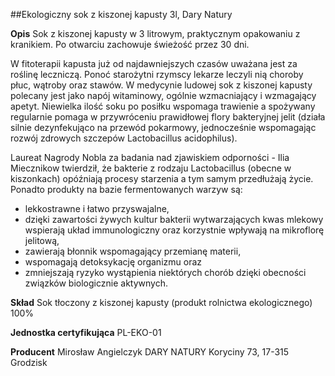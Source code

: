 ##Ekologiczny sok z kiszonej kapusty 3l, Dary Natury

**Opis** Sok z kiszonej kapusty w 3 litrowym, praktycznym opakowaniu z kranikiem. Po otwarciu zachowuje świeżość przez 30 dni. 

W fitoterapii kapusta już od najdawniejszych czasów uważana jest za roślinę leczniczą. Ponoć starożytni rzymscy lekarze leczyli nią choroby płuc, wątroby oraz stawów. W medycynie ludowej sok z kiszonej kapusty polecany jest jako napój witaminowy, ogólnie wzmacniający i wzmagający apetyt. Niewielka ilość soku po posiłku wspomaga trawienie a spożywany regularnie pomaga w przywróceniu prawidłowej flory bakteryjnej jelit (działa silnie dezynfekująco na przewód pokarmowy, jednocześnie wspomagając rozwój zdrowych szczepów Lactobacillus acidophilus). 

Laureat Nagrody Nobla za badania nad zjawiskiem odporności - Ilia Miecznikow twierdził, że bakterie z rodzaju Lactobacillus (obecne w kiszonkach) opóźniają procesy starzenia a tym samym przedłużają życie.
Ponadto produkty na bazie fermentowanych warzyw są:
- lekkostrawne i łatwo przyswajalne, 
- dzięki zawartości żywych kultur bakterii wytwarzających kwas mlekowy wspierają układ immunologiczny oraz korzystnie wpływają na mikroflorę jelitową,
- zawierają błonnik wspomagający przemianę materii, 
- wspomagają detoksykację organizmu oraz
- zmniejszają ryzyko wystąpienia niektórych chorób dzięki obecności związków biologicznie aktywnych.

**Skład** Sok tłoczony z kiszonej kapusty (produkt rolnictwa ekologicznego) 100%

**Jednostka certyfikująca** PL-EKO-01

**Producent** Mirosław Angielczyk DARY NATURY
Koryciny 73, 17-315 Grodzisk